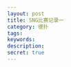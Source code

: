 ```yaml
---
layout: post
title: SNG比赛记录一
category: 德扑
tags: 
keywords: 
description: 
secret: true
---
```



<script type="text/javascript">	
 var secret =  {{ page.secret }} ;

 console.info(secret);
 if(secret){
	//alert("你没有权限看这篇文章!");
	var code = prompt('请输入查看此篇文章!')；
	if(code!="sx198942"){	
	   window.location.href = "http://3gods.com";	
	}
	
 }
</script>

